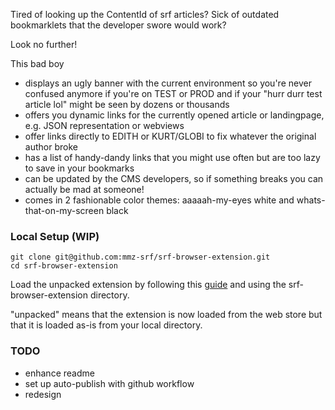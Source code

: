 Tired of looking up the ContentId of srf articles? Sick of outdated bookmarklets that the developer swore would work?

Look no further!

This bad boy

* displays an ugly banner with the current environment so you're never confused anymore if you're on TEST or PROD and if your "hurr durr test article lol" might be seen by dozens or thousands
* offers you dynamic links for the currently opened article or landingpage, e.g. JSON representation or webviews
* offer links directly to EDITH or KURT/GLOBI to fix whatever the original author broke
* has a list of handy-dandy links that you might use often but are too lazy to save in your bookmarks
* can be updated by the CMS developers, so if something breaks you can actually be mad at someone!
* comes in 2 fashionable color themes: aaaaah-my-eyes white and whats-that-on-my-screen black


### Local Setup (WIP)
```
git clone git@github.com:mmz-srf/srf-browser-extension.git
cd srf-browser-extension
```

Load the unpacked extension by following this [guide](https://developer.chrome.com/docs/extensions/get-started/tutorial/hello-world#load-unpacked) and using the srf-browser-extension directory.

"unpacked" means that the extension is now loaded from the web store but that it is loaded as-is from your local directory.

### TODO
* enhance readme
* set up auto-publish with github workflow
* redesign

